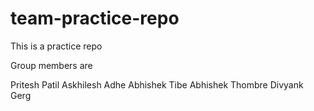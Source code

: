 # team-practice-repo

This is a practice repo

Group members are 

Pritesh Patil
Askhilesh Adhe 
Abhishek Tibe 
Abhishek Thombre
Divyank Gerg
